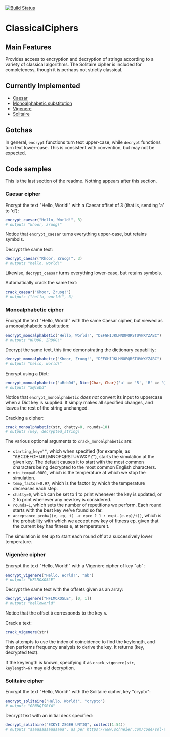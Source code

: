 [![Build Status](https://travis-ci.org/Smaug123/ClassicalCiphers.jl.svg?branch=master)](https://travis-ci.org/Smaug123/ClassicalCiphers.jl)

# ClassicalCiphers

## Main Features

Provides access to encryption and decryption of strings according to a variety of classical algorithms.
The Solitaire cipher is included for completeness, though it is perhaps not strictly classical.

## Currently Implemented

* [Caesar]
* [Monoalphabetic substitution]
* [Vigenère]
* [Solitaire]

## Gotchas

In general, `encrypt` functions turn text upper-case, while `decrypt` functions
turn text lower-case.
This is consistent with convention, but may not be expected.

## Code samples

This is the last section of the readme. Nothing appears after this section.

### Caesar cipher

Encrypt the text "Hello, World!" with a Caesar offset of 3 (that is, sending
  'a' to 'd'):
```julia
encrypt_caesar("Hello, World!", 3)
# outputs "khoor, zruog!"
```

Notice that `encrypt_caesar` turns everything upper-case, but retains symbols.

Decrypt the same text:
```julia
decrypt_caesar("Khoor, Zruog!", 3)
# outputs "hello, world!"
```

Likewise, `decrypt_caesar` turns everything lower-case, but retains symbols.

Automatically crack the same text:
```julia
crack_caesar("Khoor, Zruog!")
# outputs ("hello, world!", 3)
```

### Monoalphabetic cipher

Encrypt the text "Hello, World!" with the same Caesar cipher, but
viewed as a monoalphabetic substitution:

```julia
encrypt_monoalphabetic("Hello, World!", "DEFGHIJKLMNOPQRSTUVWXYZABC")
# outputs "KHOOR, ZRUOG!"
```

Decrypt the same text, this time demonstrating the dictionary capability:

```julia
decrypt_monoalphabetic("Khoor, Zruog!", "DEFGHIJKLMNOPQRSTUVWXYZABC")
# outputs "hello, world!"
```

Encrypt using a Dict:

```julia
encrypt_monoalphabetic("aBcbDd", Dict{Char, Char}('a' => '5', 'B' => '@', 'b' => 'o'))
# outputs "5@coDd"
```

Notice that `encrypt_monoalphabetic` *does not* convert its input to uppercase
when a Dict key is supplied.
It simply makes all specified changes, and leaves the rest of the string unchanged.

Cracking a cipher:
```julia
crack_monoalphabetic(str, chatty=0, rounds=10)
# outputs (key, decrypted_string)
```

The various optional arguments to `crack_monoalphabetic` are:

* `starting_key=""`, which when specified (for example, as "ABCDEFGHIJKLMNOPQRSTUVWXYZ"),
  starts the simulation at the given key. The default causes it to start with the most
  common characters being decrypted to the most common English characters.
* `min_temp=0.0001`, which is the temperature at which we stop the simulation.
* `temp_factor=0.97`, which is the factor by which the temperature decreases each step.
* `chatty=0`, which can be set to 1 to print whenever the key is updated, or 2 to print
  whenever any new key is considered.
* `rounds=1`, which sets the number of repetitions we perform. Each round starts with the
  best key we've found so far.
* `acceptance_prob=((e, ep, t) -> ep>e ? 1 : exp(-(e-ep)/t))`, which is the probability
  with which we accept new key of fitness ep, given that the current key has fitness e,
  at temperature t.

The simulation is set up to start each round off at a successively lower temperature.

### Vigenère cipher

Encrypt the text "Hello, World!" with a Vigenère cipher of key "ab":

```julia
encrypt_vigenere("Hello, World!", "ab")
# outputs "HFLMOXOSLE"
```

Decrypt the same text with the offsets given as an array:

```julia
decrypt_vigenere("HFLMOXOSLE", [0, 1])
# outputs "helloworld"
```

Notice that the offset `0` corresponds to the key `a`.

Crack a text:

```julia
crack_vigenere(str)
```

This attempts to use the index of coincidence to find the keylength,
and then performs frequency analysis to derive the key.
It returns (key, decrypted text).

If the keylength is known, specifying it as `crack_vigenere(str, keylength=6)`
may aid decryption.

### Solitaire cipher

Encrypt the text "Hello, World!" with the Solitaire cipher, key "crypto":

```julia
encrypt_solitaire("Hello, World!", "crypto")
# outputs "GRNNQISRYA"
```

Decrypt text with an initial deck specified:

```julia
decrypt_solitaire("EXKYI ZSGEH UNTIQ", collect(1:54))
# outputs "aaaaaaaaaaaaaaa", as per https://www.schneier.com/code/sol-test.txt
```


[Caesar]: https://en.wikipedia.org/wiki/Caesar_cipher
[Vigenère]: https://en.wikipedia.org/wiki/Vigen%C3%A8re_cipher
[Monoalphabetic substitution]: https://en.wikipedia.org/wiki/Substitution_cipher
[Solitaire]: https://en.wikipedia.org/wiki/Solitaire_(cipher)
